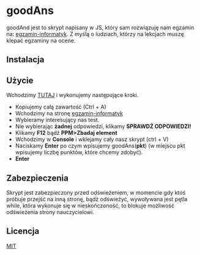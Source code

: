 # goodAns
goodAnd jest to skrypt napisany w JS, który sam rozwiązuję nam egzamin na: [egzamin-informatyk](http://egzamin-informatyk.pl/ee08-ee09-e12-e13-e14-testy-egzamin-zawodowy). Z myślą o ludziach, którzy na lekcjach muszę klepać egzaminy na ocene.

## Instalacja
<Nie trzeba>

## Użycie
Wchodzimy [TUTAJ](https://trxdw.github.io/goodAns/goodAns.js) i wykonujemy następujące kroki.
- Kopiujemy całą zawartość (Ctrl + A)
- Wchodzimy na stronę [egzamin-informatyk](http://egzamin-informatyk.pl/ee08-ee09-e12-e13-e14-testy-egzamin-zawodowy)
- Wybieramy interesujący nas test.
- Nie wybierając **żadnej** odpowiedzi, klikamy **SPRAWDŹ ODPOWIEDZI!**
- Klikamy **F12** bądź **PPM>Zbadaj element**
- Wchodzimy w **Console** i wklejamy cały nasz skrypt (ctrl + V)
- Naciskamy **Enter** po czym wpisujemy goodAns(**pkt**) (w miejscu pkt wpisujemy liczbę punktów, które chcemy zdobyć).
- **Enter**

## Zabezpieczenia
Skrypt jest zabezpieczony przed odświeżeniem, w momencie gdy ktoś próbuje przejść na inną stronę, bądź odświeżyć, wywoływana jest pętla while, która wykonuje się w nieskończoność, to blokuje możliwość odświeżenia strony nauczycielowi.
## Licencja
[MIT](https://choosealicense.com/licenses/mit/)